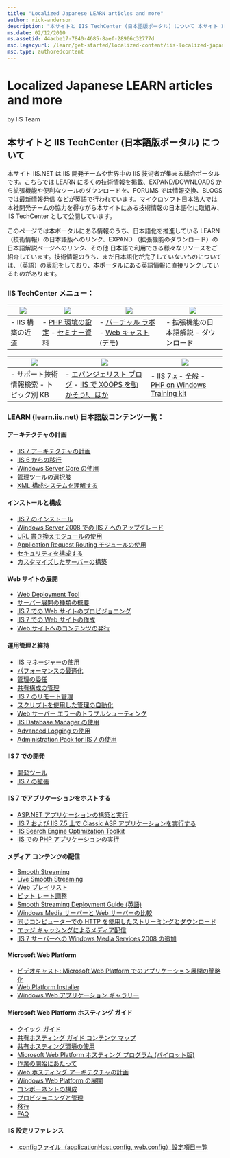 ```yaml
---
title: "Localized Japanese LEARN articles and more"
author: rick-anderson
description: "本サイトと IIS TechCenter (日本語版ポータル) について 本サイト IIS.NET は IIS 開発チームや世界中の IIS 技術者が集まる総合ポータルです。こちらでは LEARN に多くの技術情報を掲載、EXPAND/DOWNLOADS から拡張機能や便利なツールのダウンロードを、FORUMS..."
ms.date: 02/12/2010
ms.assetid: 44acbe17-7840-4685-8aef-28906c32777d
msc.legacyurl: /learn/get-started/localized-content/iis-localized-japanese-learn-articles-and-more
msc.type: authoredcontent
---
```

Localized Japanese LEARN articles and more
====================
by IIS Team

## 本サイトと IIS TechCenter (日本語版ポータル) について

本サイト IIS.NET は IIS 開発チームや世界中の IIS 技術者が集まる総合ポータルです。こちらでは LEARN に多くの技術情報を掲載、EXPAND/DOWNLOADS から拡張機能や便利なツールのダウンロードを、FORUMS では情報交換、BLOGS では最新情報発信 などが英語で行われています。マイクロソフト日本法人では本社開発チームの協力を得ながら本サイトにある技術情報の日本語化に取組み、IIS TechCenter として公開しています。

このページでは本ポータルにある情報のうち、日本語化を推進している LEARN （技術情報）の日本語版へのリンク、EXPAND （拡張機能のダウンロード）の日本語解説ページへのリンク、その他 日本語で利用できる様々なリソースをご紹介しています。技術情報のうち、まだ日本語化が完了していないものについては、（英語）の表記をしており、本ポータルにある英語情報に直接リンクしているものがあります。

### IIS TechCenter メニュー：

| [![](iis-localized-japanese-learn-articles-and-more/_static/image1.png)](https://technet.microsoft.com/ja-jp/iis/default.aspx "IIS TechCenter (日本語版)") | [![](iis-localized-japanese-learn-articles-and-more/_static/image2.png)](https://technet.microsoft.com/ja-jp/iis/ee794964.aspx "PHP on IIS (日本語版)") | [![](iis-localized-japanese-learn-articles-and-more/_static/image3.png)](https://technet.microsoft.com/ja-jp/iis/dd936209.aspx "IIS の資格と学習教材 (日本語版)") | [![](iis-localized-japanese-learn-articles-and-more/_static/image4.png)](https://technet.microsoft.com/ja-jp/iis/dd742256.aspx "IIS 7 拡張機能のダウンロード") |
| --- | --- | --- | --- |
| - IIS 構築の近道 | - [PHP 環境の設定](https://technet.microsoft.com/ja-jp/iis/ee794964.aspx#lerning "PHP 環境の設定") - [セミナー資料](https://technet.microsoft.com/ja-jp/iis/ee794964.aspx#doc "PHP セミナー資料") | - [バーチャル ラボ](https://technet.microsoft.com/ja-jp/iis/dd936209.aspx#touch "バーチャル ラボ") - [Web キャスト (デモ)](https://technet.microsoft.com/ja-jp/iis/dd936209.aspx#watch "Web キャスト") | - 拡張機能の日本語解説 - ダウンロード |

| [![](iis-localized-japanese-learn-articles-and-more/_static/image5.png)](https://technet.microsoft.com/ja-jp/iis/dd627539.aspx "サポート (日本語版)") | [![](iis-localized-japanese-learn-articles-and-more/_static/image6.png)](https://technet.microsoft.com/ja-jp/iis/dd936208.aspx "勉強会、ブログ、セミナー (日本語版)") | [![](iis-localized-japanese-learn-articles-and-more/_static/image7.png)](https://social.technet.microsoft.com/Forums/ja-JP/category/iis "IIS フォーラム (日本語版)") |
| --- | --- | --- |
| - サポート技術情報検索 - トピック別 KB | - [エバンジェリスト ブログ](https://technet.microsoft.com/ja-jp/iis/dd936208.aspx#blog "エバンジェリストのブログ") - [IIS で XOOPS を動かそう!、ほか](https://technet.microsoft.com/ja-jp/iis/dd936208.aspx#community "IIS でオープンソースを動かそう!") | - [IIS 7.x - 全般](https://social.technet.microsoft.com/Forums/ja-JP/iis7ja/threads "IIS 7.x (全般) フォーラム") - [PHP on Windows Training kit](https://social.technet.microsoft.com/Forums/ja-JP/iisphpkitja/threads "PHP on Windows Training kit (全般) フォーラム") |

### LEARN (learn.iis.net) 日本語版コンテンツ一覧：

#### アーキテクチャの計画

- [IIS 7 アーキテクチャの計画](https://technet.microsoft.com/ja-jp/library/dd939082.aspx)
- <a id="ctl00_mainContentContainer_ctl141_ctl00_ctl01"></a>[IIS 6 からの移行](https://technet.microsoft.com/ja-jp/library/ee890771.aspx)
- <a id="ctl00_mainContentContainer_ctl141_ctl00_ctl02"></a>[Windows Server Core の使用](https://technet.microsoft.com/ja-jp/library/dd939112.aspx)
- <a id="ctl00_mainContentContainer_ctl141_ctl00_ctl03"></a>[管理ツールの選択肢](https://technet.microsoft.com/ja-jp/library/dd647602.aspx)
- <a id="ctl00_mainContentContainer_ctl141_ctl00_ctl04"></a>[XML 構成システムを理解する](https://technet.microsoft.com/ja-jp/library/dd647606.aspx)

#### インストールと構成

- <a id="ctl00_mainContentContainer_ctl142_ctl00_ctl00"></a>[IIS 7 のインストール](https://technet.microsoft.com/ja-jp/library/dd647600)
- <a id="ctl00_mainContentContainer_ctl142_ctl00_ctl01"></a>[Windows Server 2008 での IIS 7 へのアップグレード](https://technet.microsoft.com/ja-jp/library/ee890790.aspx)
- <a id="ctl00_mainContentContainer_ctl142_ctl00_ctl02"></a>[URL 書き換えモジュールの使用](https://technet.microsoft.com/ja-jp/library/dd939109.aspx)
- <a id="ctl00_mainContentContainer_ctl142_ctl00_ctl03"></a>[Application Request Routing モジュールの使用](https://technet.microsoft.com/ja-jp/library/ee886282.aspx)
- <a id="ctl00_mainContentContainer_ctl142_ctl00_ctl04"></a>[セキュリティを構成する](https://technet.microsoft.com/ja-jp/library/dd939058.aspx)
- <a id="ctl00_mainContentContainer_ctl142_ctl00_ctl05"></a>[カスタマイズしたサーバーの構築](https://technet.microsoft.com/ja-jp/library/ee886273.aspx)

#### Web サイトの展開

- <a id="ctl00_mainContentContainer_ctl143_ctl00_ctl00"></a>[Web Deployment Tool](https://technet.microsoft.com/ja-jp/library/dd939114.aspx)
- <a id="ctl00_mainContentContainer_ctl143_ctl00_ctl01"></a>[サーバー展開の種類の概要](https://technet.microsoft.com/ja-jp/library/ee909418.aspx)
- <a id="ctl00_mainContentContainer_ctl143_ctl00_ctl02"></a>[IIS 7 での Web サイトのプロビジョニング](https://technet.microsoft.com/ja-jp/library/dd939083.aspx)
- <a id="ctl00_mainContentContainer_ctl143_ctl00_ctl03"></a>[IIS 7 での Web サイトの作成](https://technet.microsoft.com/ja-jp/library/dd939061.aspx)
- <a id="ctl00_mainContentContainer_ctl143_ctl00_ctl04"></a>[Web サイトへのコンテンツの発行](https://technet.microsoft.com/ja-jp/library/dd939084.aspx)

#### 運用管理と維持

- <a id="ctl00_mainContentContainer_ctl144_ctl00_ctl00"></a>[IIS マネージャーの使用](https://technet.microsoft.com/ja-jp/library/dd647607.aspx)
- <a id="ctl00_mainContentContainer_ctl144_ctl00_ctl01"></a>[パフォーマンスの最適化](https://technet.microsoft.com/ja-jp/library/ee155431.aspx)
- <a id="ctl00_mainContentContainer_ctl144_ctl00_ctl02"></a>[管理の委任](https://technet.microsoft.com/ja-jp/library/ee175741.aspx)
- <a id="ctl00_mainContentContainer_ctl144_ctl00_ctl03"></a>[共有構成の管理](https://technet.microsoft.com/ja-jp/library/ee155428.aspx)
- <a id="ctl00_mainContentContainer_ctl144_ctl00_ctl04"></a>[IIS 7 のリモート管理](https://technet.microsoft.com/ja-jp/library/ee175762.aspx)
- <a id="ctl00_mainContentContainer_ctl144_ctl00_ctl05"></a>[スクリプトを使用した管理の自動化](https://technet.microsoft.com/ja-jp/library/ee155453.aspx)
- <a id="ctl00_mainContentContainer_ctl144_ctl00_ctl06"></a>[Web サーバー エラーのトラブルシューティング](https://technet.microsoft.com/ja-jp/library/ee155448.aspx)
- <a id="ctl00_mainContentContainer_ctl144_ctl00_ctl07"></a>[IIS Database Manager の使用](https://technet.microsoft.com/ja-jp/library/ff454132.aspx)
- <a id="ctl00_mainContentContainer_ctl144_ctl00_ctl08"></a>[Advanced Logging の使用](https://technet.microsoft.com/ja-jp/library/ee155450.aspx)
- <a id="ctl00_mainContentContainer_ctl144_ctl00_ctl09"></a>[Administration Pack for IIS 7 の使用](https://technet.microsoft.com/ja-jp/library/ee155454.aspx)

#### IIS 7 での開発

- <a id="ctl00_mainContentContainer_ctl145_ctl00_ctl1"></a>[開発ツール](https://technet.microsoft.com/ja-jp/library/ff454100.aspx)
- <a id="ctl00_mainContentContainer_ctl145_ctl00_ctl01"></a>[IIS 7 の拡張](https://technet.microsoft.com/ja-jp/library/ff453954.aspx)

#### IIS 7 でアプリケーションをホストする

- <a id="ctl00_mainContentContainer_ctl146_ctl00_ctl00"></a>[ASP.NET アプリケーションの構築と実行](https://technet.microsoft.com/ja-jp/library/ff453955.aspx)
- <a id="ctl00_mainContentContainer_ctl146_ctl00_ctl01"></a>[IIS 7 および IIS 7.5 上で Classic ASP アプリケーションを実行する](https://technet.microsoft.com/ja-jp/library/ee155445.aspx)
- <a id="ctl00_mainContentContainer_ctl146_ctl00_ctl02"></a>[IIS Search Engine Optimization Toolkit](https://technet.microsoft.com/ja-jp/library/ff433497.aspx)
- <a id="ctl00_mainContentContainer_ctl146_ctl00_ctl03"></a>[IIS での PHP アプリケーションの実行](https://technet.microsoft.com/ja-jp/library/ee155446.aspx)

#### メディア コンテンツの配信

- <a id="ctl00_mainContentContainer_ctl147_ctl00_ctl00"></a>[Smooth Streaming](https://technet.microsoft.com/ja-jp/library/dd775200.aspx)
- <a id="ctl00_mainContentContainer_ctl147_ctl00_ctl01"></a>[Live Smooth Streaming](https://technet.microsoft.com/ja-jp/library/dd775194.aspx)
- <a id="ctl00_mainContentContainer_ctl147_ctl00_ctl02"></a>[Web プレイリスト](https://technet.microsoft.com/ja-jp/library/ee890812.aspx)
- <a id="ctl00_mainContentContainer_ctl147_ctl00_ctl03"></a>[ビット レート調整](https://technet.microsoft.com/ja-jp/library/ee890813.aspx)
- [Smooth Streaming Deployment Guide (英語)](../../media/smooth-streaming/smooth-streaming-deployment-guide.md)
- <a id="ctl00_mainContentContainer_ctl147_ctl00_ctl04"></a>[Windows Media サーバーと Web サーバーの比較](https://technet.microsoft.com/ja-jp/library/dd775201.aspx)
- <a id="ctl00_mainContentContainer_ctl147_ctl00_ctl05"></a>[同じコンピューターでの HTTP を使用したストリーミングとダウンロード](https://technet.microsoft.com/ja-jp/library/ee890796.aspx)
- <a id="ctl00_mainContentContainer_ctl147_ctl00_ctl06"></a>[エッジ キャッシングによるメディア配信](https://technet.microsoft.com/ja-jp/library/ee890811.aspx)
- <a id="ctl00_mainContentContainer_ctl147_ctl00_ctl07"></a>[IIS 7 サーバーへの Windows Media Services 2008 の追加](https://technet.microsoft.com/ja-jp/library/ee890789.aspx)

#### Microsoft Web Platform

- <a id="ctl00_mainContentContainer_ctl148_ctl00_ctl00"></a>[ビデオキャスト: Microsoft Web Platform でのアプリケーション展開の簡略化](https://technet.microsoft.com/ja-jp/library/ee890815.aspx)
- <a id="ctl00_mainContentContainer_ctl148_ctl00_ctl01"></a>[Web Platform Installer](https://technet.microsoft.com/ja-jp/library/ee890799.aspx)
- <a id="ctl00_mainContentContainer_ctl148_ctl00_ctl02"></a>[Windows Web アプリケーション ギャラリー](https://technet.microsoft.com/ja-jp/library/ee890810.aspx)

#### Microsoft Web Platform ホスティング ガイド

- <a id="ctl00_mainContentContainer_ctl149_ctl00_ctl00"></a>[クイック ガイド](https://technet.microsoft.com/ja-jp/library/ff454084.aspx)
- <a id="ctl00_mainContentContainer_ctl149_ctl00_ctl01"></a>[共有ホスティング ガイド コンテンツ マップ](https://technet.microsoft.com/ja-jp/library/ff454113.aspx)
- <a id="ctl00_mainContentContainer_ctl149_ctl00_ctl02"></a>[共有ホスティング環境の使用](https://technet.microsoft.com/ja-jp/library/ff454129.aspx)
- <a id="ctl00_mainContentContainer_ctl149_ctl00_ctl03"></a>[Microsoft Web Platform ホスティング プログラム (パイロット版)](https://technet.microsoft.com/ja-jp/library/ff454131.aspx)
- <a id="ctl00_mainContentContainer_ctl149_ctl00_ctl04"></a>[作業の開始にあたって](https://technet.microsoft.com/ja-jp/library/ff453966.aspx)
- <a id="ctl00_mainContentContainer_ctl149_ctl00_ctl05"></a>[Web ホスティング アーキテクチャの計画](https://technet.microsoft.com/ja-jp/library/ff453957.aspx)
- <a id="ctl00_mainContentContainer_ctl149_ctl00_ctl06"></a>[Windows Web Platform の展開](https://technet.microsoft.com/ja-jp/library/ff453958.aspx)
- <a id="ctl00_mainContentContainer_ctl149_ctl00_ctl07"></a>[コンポーネントの構成](https://technet.microsoft.com/ja-jp/library/ff453959.aspx)
- <a id="ctl00_mainContentContainer_ctl149_ctl00_ctl08"></a>[プロビジョニングと管理](https://technet.microsoft.com/ja-jp/library/ff453962.aspx)
- <a id="ctl00_mainContentContainer_ctl149_ctl00_ctl09"></a>[移行](https://technet.microsoft.com/ja-jp/library/ff454020.aspx)
- <a id="ctl00_mainContentContainer_ctl149_ctl00_ctl10"></a>[FAQ](https://technet.microsoft.com/ja-jp/library/ff453967.aspx)

#### IIS 設定リファレンス

- [.configファイル（applicationHost.config, web.config）設定項目一覧](https://technet.microsoft.com/ja-jp/library/ee431610.aspx)
